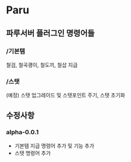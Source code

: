 # Paru
## 파루서버 플러그인 명령어들
### /기본템
  철검, 철곡괭이, 철도끼, 철삽 지급
### /스탯
  (예정) 스탯 업그레이드 및 스탯포인트 주기, 스탯 초기화
## 수정사항
### alpha-0.0.1
  + 기본템 지급 명령어 추가 및 기능 추가
  + 스탯 명령어 추가
